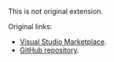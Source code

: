 This is not original extension.

Original links:

* [Visual Studio Marketplace](https://marketplace.visualstudio.com/items/gerane.Theme-Abyss).
* [GitHub repository](https://github.com/gerane/VSCodeThemes).